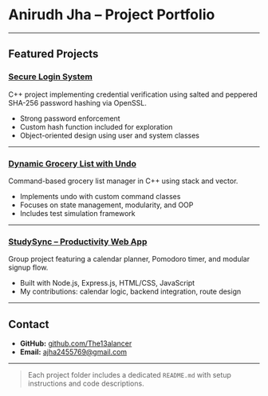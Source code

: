 # Anirudh Jha – Project Portfolio
---

## Featured Projects

### [Secure Login System](./SecureLoginSystem)
C++ project implementing credential verification using salted and peppered SHA-256 password hashing via OpenSSL.
- Strong password enforcement
- Custom hash function included for exploration
- Object-oriented design using user and system classes

---

### [Dynamic Grocery List with Undo](./DynamicGroceryList)
Command-based grocery list manager in C++ using stack and vector.
- Implements undo with custom command classes
- Focuses on state management, modularity, and OOP
- Includes test simulation framework

---

### [StudySync – Productivity Web App](./StudySync)
Group project featuring a calendar planner, Pomodoro timer, and modular signup flow.
- Built with Node.js, Express.js, HTML/CSS, JavaScript
- My contributions: calendar logic, backend integration, route design

---

## Contact

- **GitHub:** [github.com/The13alancer](https://github.com/The13alancer)
- **Email:** ajha2455769@gmail.com

---

> Each project folder includes a dedicated `README.md` with setup instructions and code descriptions.
